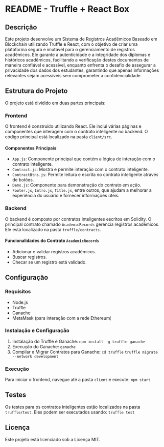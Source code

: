# README - Truffle + React Box

## Descrição

Este projeto desenvolve um Sistema de Registros Acadêmicos Baseado em Blockchain utilizando Truffle e React, com o objetivo de criar uma plataforma segura e imutável para o gerenciamento de registros acadêmicos. Ele garante a autenticidade e a integridade dos diplomas e históricos acadêmicos, facilitando a verificação destes documentos de maneira confiável e acessível, enquanto enfrenta o desafio de assegurar a privacidade dos dados dos estudantes, garantindo que apenas informações relevantes sejam acessíveis sem comprometer a confidencialidade.

## Estrutura do Projeto

O projeto está dividido em duas partes principais:

### Frontend

O frontend é construído utilizando React. Ele inclui várias páginas e componentes que interagem com o contrato inteligente no backend. O código principal está localizado na pasta `client/src`.

#### Componentes Principais

- `App.js`: Componente principal que contém a lógica de interação com o contrato inteligente.
- `Contract.js`: Mostra e permite interação com o contrato inteligente.
- `ContractBtns.js`: Permite leitura e escrita no contrato inteligente através de botões.
- `Demo.js`: Componente para demonstração do contrato em ação.
- `Footer.js`, `Intro.js`, `Title.js`, entre outros, que ajudam a melhorar a experiência do usuário e fornecer informações úteis.

### Backend

O backend é composto por contratos inteligentes escritos em Solidity. O principal contrato chamado `AcademicRecords` gerencia registros acadêmicos. Ele está localizado na pasta `truffle/contracts`.

#### Funcionalidades do Contrato `AcademicRecords`

- Adicionar e validar registros acadêmicos.
- Buscar registros.
- Checar se um registro está validado.

## Configuração

### Requisitos

- Node.js
- Truffle
- Ganache
- MetaMask (para interação com a rede Ethereum)

### Instalação e Configuração

1. Instalação do Truffle e Ganache: `npm install -g truffle ganache`
2. Execução do Ganache: `ganache`
3. Compilar e Migrar Contratos para Ganache: `cd truffle` `truffle migrate --network development`

### Execução

Para iniciar o frontend, navegue até a pasta `client` e execute: `npm start`

## Testes

Os testes para os contratos inteligentes estão localizados na pasta `truffle/test`. Eles podem ser executados usando: `truffle test`

## Licença

Este projeto está licenciado sob a Licença MIT.
